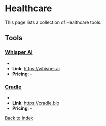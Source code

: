 # Healthcare

This page lists a collection of Healthcare tools.

## Tools

### [Whisper AI](https://whisper.ai)
-
- **Link**: https://whisper.ai
- **Pricing**: -

### [Cradle](https://cradle.bio)
-
- **Link**: https://cradle.bio
- **Pricing**: -


[Back to Index](./README.MD)